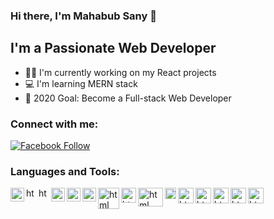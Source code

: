 ### Hi there, I'm Mahabub Sany 👋

## I'm a Passionate Web Developer 

- 👩‍💻 I'm currently working on my React projects 
- 💻 I'm learning MERN stack
- 🚧 2020 Goal: Become a Full-stack Web Developer

### Connect with me:

[![Facebook Follow](https://img.shields.io/badge/%20-Follow-black?color=14171A&labelColor=1976d2&logo=facebook&logoColor=ffffff)](https://www.facebook.com/mahabub.sunny.904) 

### Languages and Tools:
<img align="left" alt="html" width="22px" title="Visual Studio Code" src= "https://raw.githubusercontent.com/prosany/prosany/main/images/visual-studio-code.svg"/>
<img align="left" alt="html" width="17px" title="HTML5" src= "https://raw.githubusercontent.com/prosany/prosany/main/images/html5.svg"/>
<img align="left" alt="html" width="17px" title="CSS3" src= "https://raw.githubusercontent.com/prosany/prosany/main/images/css-3.svg"/>
<img align="left" alt="html" width="22px" title="JavaScript" src= "https://raw.githubusercontent.com/prosany/prosany/main/images/javascript.svg"/>
<img align="left" alt="html" width="22px" title="TypeScript" src= "https://raw.githubusercontent.com/prosany/prosany/main/images/typescript.svg"/>
<img align="left" alt="html" width="22px" title="ReactJS" src= "https://raw.githubusercontent.com/prosany/prosany/main/images/react-2.svg"/>
<img align="left" alt="html" width="34px" title="NodeJS" src= "https://raw.githubusercontent.com/prosany/prosany/main/images/nodejs.svg"/>
<img align="left" alt="html" width="24px" title="MongoDB" src= "https://raw.githubusercontent.com/prosany/prosany/main/images/mongodb.svg"/>
<img align="left" alt="html" width="40px" title="ExpressJS" src="https://raw.githubusercontent.com/prosany/prosany/main/images/express.svg" style="max-width:100%;" height="30px">
<img align="left" alt="html" width="18px" title="Firebase" src= "https://raw.githubusercontent.com/prosany/prosany/main/images/firebase.svg"/>
<img align="left" alt="html" width="25px" title="Netlify" src= "https://raw.githubusercontent.com/prosany/prosany/main/images/netlify.svg"/>
<img align="left" alt="html" width="25px" title="Git" src= "https://raw.githubusercontent.com/prosany/prosany/main/images/git.svg"/>
<img align="left" alt="html" width="25px" title="Github" src= "https://raw.githubusercontent.com/prosany/prosany/main/images/github.svg"/>
<img align="left" alt="html" width="25px" title="WordPress" src= "https://raw.githubusercontent.com/prosany/prosany/main/images/wordpress.svg"/>
<img align="left" alt="html" width="25px" title="CPanel" src= "https://raw.githubusercontent.com/prosany/prosany/main/images/cpanel.svg"/>
